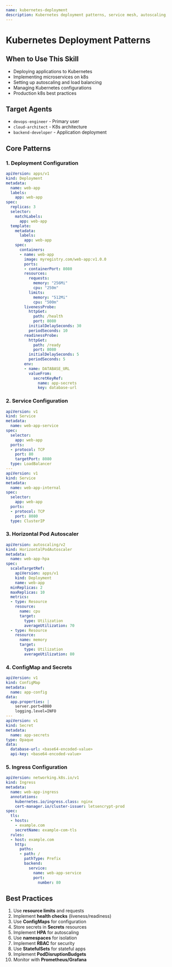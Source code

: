 ```yaml
---
name: kubernetes-deployment
description: Kubernetes deployment patterns, service mesh, autoscaling, configuration management, and production-ready k8s architecture
---
```


# Kubernetes Deployment Patterns

## When to Use This Skill

- Deploying applications to Kubernetes
- Implementing microservices on k8s
- Setting up autoscaling and load balancing
- Managing Kubernetes configurations
- Production k8s best practices

## Target Agents

- `devops-engineer` - Primary user
- `cloud-architect` - K8s architecture
- `backend-developer` - Application deployment

## Core Patterns

### 1. Deployment Configuration

```yaml
apiVersion: apps/v1
kind: Deployment
metadata:
  name: web-app
  labels:
    app: web-app
spec:
  replicas: 3
  selector:
    matchLabels:
      app: web-app
  template:
    metadata:
      labels:
        app: web-app
    spec:
      containers:
      - name: web-app
        image: myregistry.com/web-app:v1.0.0
        ports:
        - containerPort: 8080
        resources:
          requests:
            memory: "256Mi"
            cpu: "250m"
          limits:
            memory: "512Mi"
            cpu: "500m"
        livenessProbe:
          httpGet:
            path: /health
            port: 8080
          initialDelaySeconds: 30
          periodSeconds: 10
        readinessProbe:
          httpGet:
            path: /ready
            port: 8080
          initialDelaySeconds: 5
          periodSeconds: 5
        env:
        - name: DATABASE_URL
          valueFrom:
            secretKeyRef:
              name: app-secrets
              key: database-url
```

### 2. Service Configuration

```yaml
apiVersion: v1
kind: Service
metadata:
  name: web-app-service
spec:
  selector:
    app: web-app
  ports:
  - protocol: TCP
    port: 80
    targetPort: 8080
  type: LoadBalancer
---
apiVersion: v1
kind: Service
metadata:
  name: web-app-internal
spec:
  selector:
    app: web-app
  ports:
  - protocol: TCP
    port: 8080
  type: ClusterIP
```

### 3. Horizontal Pod Autoscaler

```yaml
apiVersion: autoscaling/v2
kind: HorizontalPodAutoscaler
metadata:
  name: web-app-hpa
spec:
  scaleTargetRef:
    apiVersion: apps/v1
    kind: Deployment
    name: web-app
  minReplicas: 2
  maxReplicas: 10
  metrics:
  - type: Resource
    resource:
      name: cpu
      target:
        type: Utilization
        averageUtilization: 70
  - type: Resource
    resource:
      name: memory
      target:
        type: Utilization
        averageUtilization: 80
```

### 4. ConfigMap and Secrets

```yaml
apiVersion: v1
kind: ConfigMap
metadata:
  name: app-config
data:
  app.properties: |
    server.port=8080
    logging.level=INFO
---
apiVersion: v1
kind: Secret
metadata:
  name: app-secrets
type: Opaque
data:
  database-url: <base64-encoded-value>
  api-key: <base64-encoded-value>
```

### 5. Ingress Configuration

```yaml
apiVersion: networking.k8s.io/v1
kind: Ingress
metadata:
  name: web-app-ingress
  annotations:
    kubernetes.io/ingress.class: nginx
    cert-manager.io/cluster-issuer: letsencrypt-prod
spec:
  tls:
  - hosts:
    - example.com
    secretName: example-com-tls
  rules:
  - host: example.com
    http:
      paths:
      - path: /
        pathType: Prefix
        backend:
          service:
            name: web-app-service
            port:
              number: 80
```

## Best Practices

1. Use **resource limits** and requests
2. Implement **health checks** (liveness/readiness)
3. Use **ConfigMaps** for configuration
4. Store secrets in **Secrets** resources
5. Implement **HPA** for autoscaling
6. Use **namespaces** for isolation
7. Implement **RBAC** for security
8. Use **StatefulSets** for stateful apps
9. Implement **PodDisruptionBudgets**
10. Monitor with **Prometheus/Grafana**
